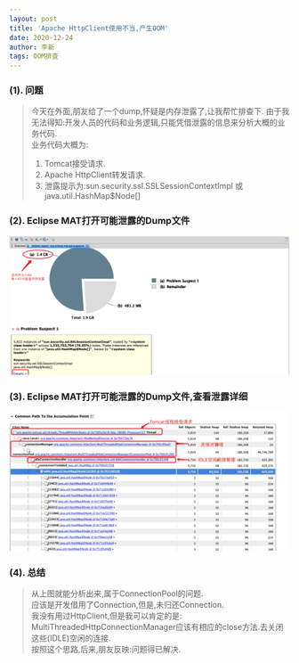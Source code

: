 ```yaml
---
layout: post
title: 'Apache HttpClient使用不当,产生OOM'
date: 2020-12-24
author: 李新
tags: OOM排查
---
```


### (1). 问题
> 今天在外面,朋友给了一个dump,怀疑是内存泄露了,让我帮忙排查下.
> 由于我无法得知:开发人员的代码和业务逻辑,只能凭借泄露的信息来分析大概的业务代码.  
> 业务代码大概为:  
> 1. Tomcat接受请求.  
> 2. Apache HttpClient转发请求.    
> 3. 泄露提示为:sun.security.ssl.SSLSessionContextImpl 或 java.util.HashMap$Node[]   

### (2). Eclipse MAT打开可能泄露的Dump文件
!["内存泄露"](/assets/oom/imgs/eclipse-mat-leak-1.jpg)

### (3). Eclipse MAT打开可能泄露的Dump文件,查看泄露详细
!["内存泄露详解"](/assets/oom/imgs/eclipse-mat-leak-2.jpg)

### (4). 总结
> 从上图就能分析出来,属于ConnectionPool的问题.   
> 应该是开发借用了Connection,但是,未归还Connection.   
> 我没有用过HttpClient,但是我可以肯定的是:    
> MultiThreadedHttpConnectionManager应该有相应的close方法.去关闭这些(IDLE)空闲的连接.    
> 按照这个思路,后来,朋友反映:问题得已解决.